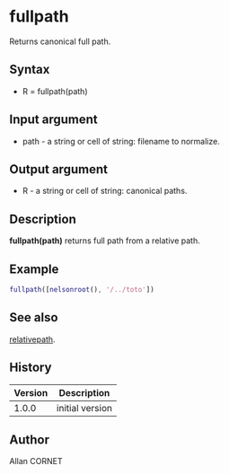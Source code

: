 

# fullpath

Returns canonical full path.

## Syntax

- R = fullpath(path)

## Input argument

 - path - a string or cell of string: filename to normalize.

## Output argument

 - R - a string or cell of string: canonical paths.

## Description


  <p><b>fullpath(path)</b> returns full path from a relative path.</p>


## Example

```matlab
fullpath([nelsonroot(), '/../toto'])
```

## See also

[relativepath](relativepath.md).
## History

|Version|Description|
|------|------|
|1.0.0|initial version|


## Author

Allan CORNET



